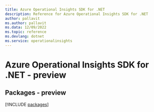 ```yaml
---
title: Azure Operational Insights SDK for .NET
description: Reference for Azure Operational Insights SDK for .NET
author: pallavit
ms.author: pallavit
ms.data: 12/09/2022
ms.topic: reference
ms.devlang: dotnet
ms.service: operationalinsights
---
```

# Azure Operational Insights SDK for .NET - preview
## Packages - preview
[!INCLUDE [packages](operational-insights-index.md)]